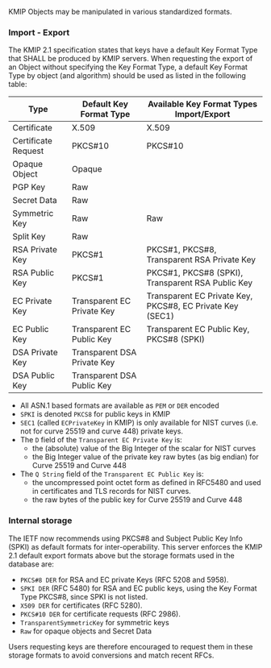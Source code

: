 KMIP Objects may be manipulated in various standardized formats.

### Import - Export

The KMIP 2.1 specification states that keys have a default Key Format Type that SHALL be produced by KMIP servers.
When requesting the export of an Object without specifying the Key Format Type, a default Key Format Type by object
(and algorithm) should be used as listed in the following table:

| Type                | Default Key Format Type     | Available Key Format Types Import/Export                  |
|---------------------|-----------------------------|-----------------------------------------------------------|
| Certificate         | X.509                       | X.509                                                     |
| Certificate Request | PKCS#10                     | PKCS#10                                                   |
| Opaque Object       | Opaque                      |                                                           |
| PGP Key             | Raw                         |                                                           |
| Secret Data         | Raw                         |                                                           |
| Symmetric Key       | Raw                         | Raw                                                       |
| Split Key           | Raw                         |                                                           |
| RSA Private Key     | PKCS#1                      | PKCS#1, PKCS#8, Transparent RSA Private Key               |
| RSA Public Key      | PKCS#1                      | PKCS#1, PKCS#8 (SPKI), Transparent RSA Public Key         |
| EC Private Key      | Transparent EC Private Key  | Transparent EC Private Key, PKCS#8, EC Private Key (SEC1) |
| EC Public Key       | Transparent EC Public Key   | Transparent EC Public Key, PKCS#8 (SPKI)                  |
| DSA Private Key     | Transparent DSA Private Key |                                                           |
| DSA Public Key      | Transparent DSA Public Key  |                                                           |

- All ASN.1 based formats are available as `PEM` or `DER` encoded
- `SPKI` is denoted `PKCS8` for public keys in KMIP
- `SEC1` (called `ECPrivateKey` in KMIP) is only available for NIST curves (i.e. not for curve 25519 and curve 448)
  private keys.
- The `D` field of the `Transparent EC Private Key` is:
    - the (absolute) value of the Big Integer of the scalar for NIST curves
    - the Big Integer value of the private key raw bytes (as big endian) for Curve 25519 and Curve 448
- The `Q String` field of the `Transparent EC Public Key` is:
    - the uncompressed point octet form as defined in RFC5480 and used in certificates and TLS records for NIST curves.
    - the raw bytes of the public key for Curve 25519 and Curve 448

### Internal storage

The IETF now recommends using PKCS#8 and Subject Public Key Info (SPKI) as default formats for inter-operability.
This server enforces the KMIP 2.1 default export formats above but the storage formats used in the database are:

- `PKCS#8 DER` for RSA and EC private Keys (RFC 5208 and 5958).
- `SPKI DER` (RFC 5480) for RSA and EC public keys, using the Key Format Type PKCS#8, since SPKI is not listed.
- `X509 DER` for certificates (RFC 5280).
- `PKCS#10 DER` for certificate requests (RFC 2986).
- `TransparentSymmetricKey` for symmetric keys
- `Raw` for opaque objects and Secret Data

Users requesting keys are therefore encouraged to request them in these storage formats to avoid conversions and match
recent RFCs.
